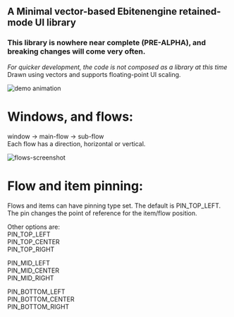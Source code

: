 ## A Minimal vector-based Ebitenengine retained-mode UI library
### This library is nowhere near complete (PRE-ALPHA), and breaking changes will come very often.
*For quicker development, the code is not composed as a library at this time*  
Drawn using vectors and supports floating-point UI scaling.

![demo animation](https://github.com/user-attachments/assets/eef712c8-fa1e-4afe-826e-624c860ab842)

# Windows, and flows:
window -> main-flow -> sub-flow  
Each flow has a direction, horizontal or vertical.

![flows-screenshot](https://github.com/user-attachments/assets/dcc79179-361d-420c-959f-c1785433bb5b)



# Flow and item pinning:
Flows and items can have pinning type set. The default is PIN_TOP_LEFT.
The pin changes the point of reference for the item/flow position.

Other options are:  
PIN_TOP_LEFT  
PIN_TOP_CENTER  
PIN_TOP_RIGHT

PIN_MID_LEFT  
PIN_MID_CENTER  
PIN_MID_RIGHT

PIN_BOTTOM_LEFT  
PIN_BOTTOM_CENTER  
PIN_BOTTOM_RIGHT
